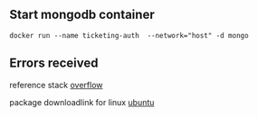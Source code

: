 ## Start mongodb container
`docker run --name ticketing-auth  --network="host" -d mongo`

## Errors received
reference stack [overflow](https://askubuntu.com/questions/1403778/upgrading-to-ubuntu-22-04-causes-libcrypto-errors-apt-dpkg-broken)

package downloadlink for linux [ubuntu](https://packages.debian.org/buster/amd64/libssl1.1/download)
